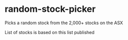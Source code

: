 # random-stock-picker
Picks a random stock from the 2,000+ stocks on the ASX

List of stocks is based on this list published

